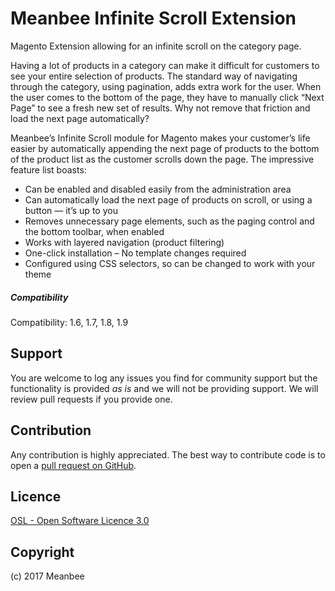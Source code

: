 Meanbee Infinite Scroll Extension
=====================

Magento Extension allowing for an infinite scroll on the category page.

Having a lot of products in a category can make it difficult for customers to see your entire selection of products. The standard way of navigating through the category, using pagination, adds extra work for the user. When the user comes to the bottom of the page, they have to manually click “Next Page” to see a fresh new set of results. Why not remove that friction and load the next page automatically?

Meanbee’s Infinite Scroll module for Magento makes your customer’s life easier by automatically appending the next page of products to the bottom of the product list as the customer scrolls down the page. The impressive feature list boasts:

- Can be enabled and disabled easily from the administration area
- Can automatically load the next page of products on scroll, or using a button — it’s up to you
- Removes unnecessary page elements, such as the paging control and the bottom toolbar, when enabled
- Works with layered navigation (product filtering)
- One-click installation – No template changes required
- Configured using CSS selectors, so can be changed to work with your theme

##### Compatibility
 Compatibility: 1.6, 1.7, 1.8, 1.9

Support
-------
You are welcome to log any issues you find for community support but the functionality is provided *as is* and we will not be providing support. We will review pull requests if you provide one.

Contribution
------------
Any contribution is highly appreciated. The best way to contribute code is to open a [pull request on GitHub](https://help.github.com/articles/using-pull-requests).


Licence
-------
[OSL - Open Software Licence 3.0](http://opensource.org/licenses/osl-3.0.php)

Copyright
---------
(c) 2017 Meanbee
